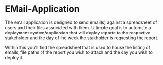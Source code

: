 # EMail-Application
The email application is designed to send email(s) against a spreadsheet of users and their files associated with them. Ultimate goal is to automate a deployment system/application that will deploy reports to the respective stakeholder and the day of the week the stakholder is requesting the report.

Within this you'll find the spreadsheet that is used to house the listing of emails, file paths of the report you wish to attach and the day you wish to deploy it. 
